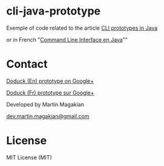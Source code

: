 cli-java-prototype
==================
Exemple of code related to the article [CLI prototypes in Java](http://doduck.com/en/command-line-interface-in-java-api-overview/)

or in French "[Command Line Interface en Java](http://doduck.com/fr/command-line-interface-en-java/)""



Contact
=========
[Doduck (En) prototype on Google+](https://plus.google.com/116668777198911611361?rel=publisher)

[Doduck (Fr) prototype sur Google+](https://plus.google.com/113202844969541158439?rel=publisher)


Developed by Martin Magakian

dev.martin.magakian@gmail.com


License
=========
MIT License (MIT)